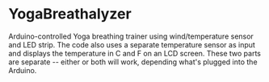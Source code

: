 YogaBreathalyzer
================

Arduino-controlled Yoga breathing trainer using wind/temperature sensor and LED strip. The code also uses a separate temperature sensor as input and displays the temperature in C and F on an LCD screen. These two parts are separate -- either or both will work, depending what's plugged into the Arduino.

